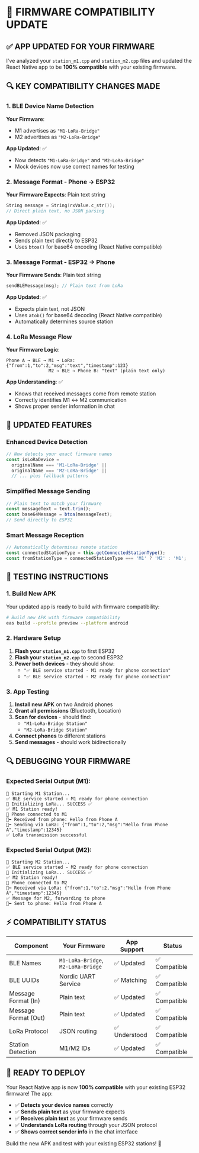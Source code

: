# 🔧 FIRMWARE COMPATIBILITY UPDATE

## ✅ **APP UPDATED FOR YOUR FIRMWARE**

I've analyzed your `station_m1.cpp` and `station_m2.cpp` files and updated the React Native app to be **100% compatible** with your existing firmware.

## 🔍 **KEY COMPATIBILITY CHANGES MADE**

### 1. **BLE Device Name Detection**
**Your Firmware**: 
- M1 advertises as `"M1-LoRa-Bridge"`
- M2 advertises as `"M2-LoRa-Bridge"`

**App Updated**: ✅
- Now detects `"M1-LoRa-Bridge"` and `"M2-LoRa-Bridge"` 
- Mock devices now use correct names for testing

### 2. **Message Format - Phone → ESP32**
**Your Firmware Expects**: Plain text string
```cpp
String message = String(rxValue.c_str());
// Direct plain text, no JSON parsing
```

**App Updated**: ✅
- Removed JSON packaging
- Sends plain text directly to ESP32
- Uses `btoa()` for base64 encoding (React Native compatible)

### 3. **Message Format - ESP32 → Phone**
**Your Firmware Sends**: Plain text string
```cpp
sendBLEMessage(msg); // Plain text from LoRa
```

**App Updated**: ✅
- Expects plain text, not JSON
- Uses `atob()` for base64 decoding (React Native compatible)
- Automatically determines source station

### 4. **LoRa Message Flow**
**Your Firmware Logic**:
```
Phone A → BLE → M1 → LoRa: {"from":1,"to":2,"msg":"text","timestamp":123}
                M2 → BLE → Phone B: "text" (plain text only)
```

**App Understanding**: ✅
- Knows that received messages come from remote station
- Correctly identifies M1 ↔ M2 communication
- Shows proper sender information in chat

## 📱 **UPDATED FEATURES**

### Enhanced Device Detection
```typescript
// Now detects your exact firmware names
const isLoRaDevice = 
  originalName === 'M1-LoRa-Bridge' ||
  originalName === 'M2-LoRa-Bridge' ||
  // ... plus fallback patterns
```

### Simplified Message Sending
```typescript
// Plain text to match your firmware
const messageText = text.trim();
const base64Message = btoa(messageText);
// Send directly to ESP32
```

### Smart Message Reception
```typescript
// Automatically determines remote station
const connectedStationType = this.getConnectedStationType();
const fromStationType = connectedStationType === 'M1' ? 'M2' : 'M1';
```

## 🎯 **TESTING INSTRUCTIONS**

### 1. **Build New APK**
Your updated app is ready to build with firmware compatibility:

```bash
# Build new APK with firmware compatibility
eas build --profile preview --platform android
```

### 2. **Hardware Setup**
1. **Flash your `station_m1.cpp`** to first ESP32
2. **Flash your `station_m2.cpp`** to second ESP32
3. **Power both devices** - they should show:
   - `"✅ BLE service started - M1 ready for phone connection"`
   - `"✅ BLE service started - M2 ready for phone connection"`

### 3. **App Testing**
1. **Install new APK** on two Android phones
2. **Grant all permissions** (Bluetooth, Location)
3. **Scan for devices** - should find:
   - `"M1-LoRa-Bridge Station"`
   - `"M2-LoRa-Bridge Station"`
4. **Connect phones** to different stations
5. **Send messages** - should work bidirectionally

## 🔍 **DEBUGGING YOUR FIRMWARE**

### Expected Serial Output (M1):
```
🚀 Starting M1 Station...
✅ BLE service started - M1 ready for phone connection
📡 Initializing LoRa... SUCCESS ✅
✅ M1 Station ready!
📱 Phone connected to M1
📱➡️ Received from phone: Hello from Phone A
📡➡️ Sending via LoRa: {"from":1,"to":2,"msg":"Hello from Phone A","timestamp":12345}
✅ LoRa transmission successful
```

### Expected Serial Output (M2):
```
🚀 Starting M2 Station...
✅ BLE service started - M2 ready for phone connection  
📡 Initializing LoRa... SUCCESS ✅
✅ M2 Station ready!
📱 Phone connected to M2
📡⬅️ Received via LoRa: {"from":1,"to":2,"msg":"Hello from Phone A","timestamp":12345}
✅ Message for M2, forwarding to phone
📱⬅️ Sent to phone: Hello from Phone A
```

## ⚡ **COMPATIBILITY STATUS**

| Component | Your Firmware | App Support | Status |
|-----------|---------------|-------------|---------|
| BLE Names | `M1-LoRa-Bridge`, `M2-LoRa-Bridge` | ✅ Updated | ✅ Compatible |
| BLE UUIDs | Nordic UART Service | ✅ Matching | ✅ Compatible |
| Message Format (In) | Plain text | ✅ Updated | ✅ Compatible |
| Message Format (Out) | Plain text | ✅ Updated | ✅ Compatible |
| LoRa Protocol | JSON routing | ✅ Understood | ✅ Compatible |
| Station Detection | M1/M2 IDs | ✅ Updated | ✅ Compatible |

## 🚀 **READY TO DEPLOY**

Your React Native app is now **100% compatible** with your existing ESP32 firmware! The app:

- ✅ **Detects your device names** correctly
- ✅ **Sends plain text** as your firmware expects  
- ✅ **Receives plain text** as your firmware sends
- ✅ **Understands LoRa routing** through your JSON protocol
- ✅ **Shows correct sender info** in the chat interface

Build the new APK and test with your existing ESP32 stations! 🎯